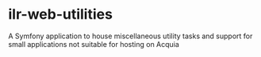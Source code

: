 ilr-web-utilities
=================

A Symfony application to house miscellaneous utility tasks and support for small applications not suitable for hosting on Acquia

